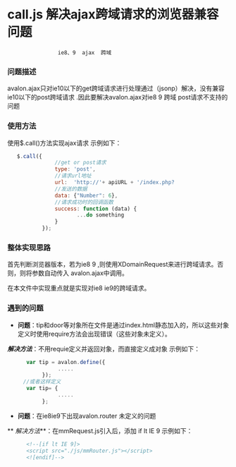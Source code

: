 # call.js    解决ajax跨域请求的浏览器兼容问题

                    ie8、9  ajax  跨域

  ### 问题描述 ###
 avalon.ajax只对ie10以下的get跨域请求进行处理通过（jsonp）解决，没有兼容ie10以下的post跨域请求 .因此要解决avalon.ajax对ie8 9  跨域 post请求不支持的问题

   ### 使用方法 ###
使用$.call()方法实现ajax请求
示例如下：
 ```javascript
    $.call({
                //get or post请求
                type: 'post',
                //请求url地址
                url:  'http://'+ apiURL + '/index.php?                          i=5000&tsy=' + home.tsy,
                //发送的数据
                data: {"Number": 6},
                //请求成功时的回调函数
                success: function (data) {
                       ...do something
                }
            });
 ```

 ### 整体实现思路 ###
首先判断浏览器版本，若为ie8 9 ,则使用XDomainRequest来进行跨域请求。否则，则将参数自动传入 avalon.ajax中调用。


在本文件中实现重点就是实现对ie8 ie9的跨域请求。


### 遇到的问题 ###
*    **问题**：tip和door等对象所在文件是通过index.html静态加入的，所以这些对象定义时使用require方法会出现错误（这些对象未定义）。

   ***解决方法***：不用requie定义并返回对象，而直接定义成对象
示例如下：
```javascript
      var tip = avalon.define({
                .....
           });
     //或者这样定义
      var tip= {
                .....
           };
 ```


*   **问题**：在ie8ie9下出现avalon.router 未定义的问题

  ** *解决方法***：在mmRequest.js引入后，添加 if lt IE 9 示例如下：
 ```html
       <!--[if lt IE 9]>
       <script src="./js/mmRouter.js"></script>
       <![endif]-->
 ```


